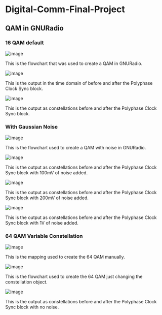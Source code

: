 # Digital-Comm-Final-Project
## QAM in GNURadio

### 16 QAM default
![image](https://github.com/blee0730/Digital-Comm-Final-Project/assets/130094173/e402faeb-7393-417d-9101-1ea8d6434e9f)

This is the flowchart that was used to create a QAM in GNURadio.

![image](https://github.com/blee0730/Digital-Comm-Final-Project/assets/130094173/0e607541-89cc-4f63-8c23-bcf9e78b9609)

This is the output in the time domain of before and after the Polyphase Clock Sync block.

![image](https://github.com/blee0730/Digital-Comm-Final-Project/assets/130094173/95ee9506-0a46-4bf3-9d97-e7dd4a470edd)

This is the output as constellations before and after the Polyphase Clock Sync block.

### With Gaussian Noise
![image](https://github.com/blee0730/Digital-Comm-Final-Project/assets/130094173/3e3e791e-07ab-4029-88b2-6016d23848a7)

This is the flowchart used to create a QAM with noise in GNURadio.

![image](https://github.com/blee0730/Digital-Comm-Final-Project/assets/130094173/cac606ab-2fbd-41b1-b431-a58ed4c3c272)

This is the output as constellations before and after the Polyphase Clock Sync block with 100mV of noise added.

![image](https://github.com/blee0730/Digital-Comm-Final-Project/assets/130094173/cc73ac9f-55e8-42e0-811e-6777077a19ca)

This is the output as constellations before and after the Polyphase Clock Sync block with 200mV of noise added.

![image](https://github.com/blee0730/Digital-Comm-Final-Project/assets/130094173/cbd3be95-40ce-4739-8420-7c16b756e3bc)

This is the output as constellations before and after the Polyphase Clock Sync block with 1V of noise added.

### 64 QAM Variable Constellation
![image](https://github.com/blee0730/Digital-Comm-Final-Project/assets/130094173/1a494b66-e1dc-411d-9593-7ac80b870959)

This is the mapping used to create the 64 QAM manually.

![image](https://github.com/blee0730/Digital-Comm-Final-Project/assets/130094173/2447cc92-e9b5-4fbf-949e-182c89fe2a57)

This is the flowchart used to create the 64 QAM just changing the constellation object.

![image](https://github.com/blee0730/Digital-Comm-Final-Project/assets/130094173/a3f87756-68eb-441a-a419-51fcfb7dd523)

This is the output as constellations before and after the Polyphase Clock Sync block with no noise.
